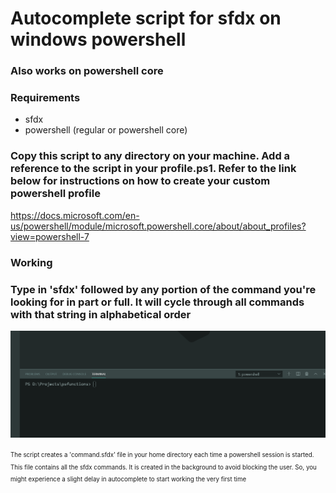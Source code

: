 # Autocomplete script for sfdx on windows powershell

### Also works on powershell core

### Requirements
- sfdx
- powershell (regular or powershell core)

### Copy this script to any directory on your machine. Add a reference to the script in your profile.ps1. Refer to the link below for instructions on how to create your custom powershell profile 
https://docs.microsoft.com/en-us/powershell/module/microsoft.powershell.core/about/about_profiles?view=powershell-7

### Working
### Type in 'sfdx' followed by any portion of the command you're looking for in part or full. It will cycle through all commands with that string in alphabetical order

![](media/autocomplete.gif)

<sup><sub>The script creates a 'command.sfdx' file in your home directory each time a powershell session is started. This file contains all the sfdx commands. It is created in the background to avoid blocking the user. So, you might experience a slight delay in autocomplete to start working the very first time</sup></sub>